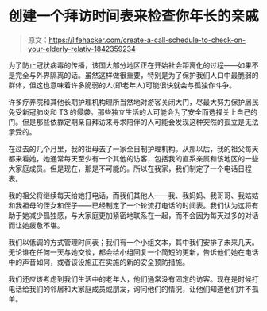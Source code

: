 # 创建一个拜访时间表来检查你年长的亲戚

> 原文：<https://lifehacker.com/create-a-call-schedule-to-check-on-your-elderly-relativ-1842359234>

为了防止冠状病毒的传播，该国大部分地区正在开始社会距离化的过程——如果不是完全与外界隔离的话。虽然这样做很重要，特别是为了保护我们人口中最脆弱的群体，但这也意味着许多脆弱的人(即老年人)可能很快就会与孤独作斗争。



许多疗养院和其他长期护理机构理所当然地对游客关闭大门，尽最大努力保护居民免受新冠肺炎和 T3 的侵袭。那些独立生活的人可能会为了安全而选择关上自己的门。但是那些依靠定期亲自拜访来寻求陪伴的人可能会发现这种突然的孤立是无法承受的。

在过去的几个月里，我的祖母去了一家全日制护理机构。从那以后，我的祖父每天都来看她，她通常每天至少有一个其他的访客，包括我的直系亲属和该地区的一些大家庭成员。但是现在，那是不可能的。所以在我家，我们制定了一个电话日程表。

我的祖父将继续每天给她打电话，而我们其他人——我、我妈妈、我哥哥、我姑姑和我祖母的侄女和侄子——已经制定了一个轮流打电话的时间表。我们认为这将有助于她减少孤独感，与大家庭更加紧密地联系在一起，而不会因为每天过多的对话而让她疲惫不堪。

我们以低调的方式管理时间表；我们有一个小组文本，其中我们安排了未来几天。无论谁在任何一天与她交谈，都会给小组回复一个简短的更新，告诉他们她在电话中的声音如何，或者该设施正在实施的新的安全预防措施。

我们还应该考虑到我们生活中的老年人，他们通常没有固定的访客。现在是时候打电话给我们的邻居和大家庭成员或朋友，询问他们的情况，让他们知道他们并不孤单。
